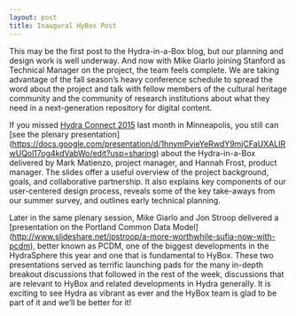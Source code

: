 ```yaml
---
layout: post
title: Inaugural HyBox Post
---
```


This may be the first post to the Hydra-in-a-Box blog, but our planning and design work is well underway.  And now with Mike Giarlo joining Stanford as Technical Manager on the project, the team feels complete. We are taking advantage of the fall season’s heavy conference schedule to spread the word about the project and talk with fellow members of the cultural heritage community and the community of research institutions about what they need in a next-generation repository for digital content. 

If you missed [Hydra Connect 2015](https://wiki.duraspace.org/display/hydra/Hydra+Connect+2015) last month in Minneapolis, you still can [see the plenary presentation] (https://docs.google.com/presentation/d/1hnymPvieYeRwdY9mjCFaUXALIRwUQol17og4kdVabWo/edit?usp=sharing) about the Hydra-in-a-Box delivered by Mark Matienzo, project manager, and Hannah Frost, product manager. The slides offer a useful overview of the project background, goals, and collaborative partnership. It also explains key components of our user-centered design process, reveals some of the key take-aways from our summer survey, and outlines early technical planning. 

Later in the same plenary session, Mike Giarlo and Jon Stroop delivered a [presentation on the Portland Common Data Model] (http://www.slideshare.net/jpstroop/a-more-worthwhile-sufia-now-with-pcdm), better known as PCDM, one of the biggest developments in the HydraSphere this year and one that is fundamental to HyBox. These two presentations served as terrific launching pads for the many in-depth breakout discussions that followed in the rest of the week, discussions that are relevant to HyBox and related developments in Hydra generally. It is exciting to see Hydra as vibrant as ever and the HyBox team is glad to be part of it and we’ll be better for it!

